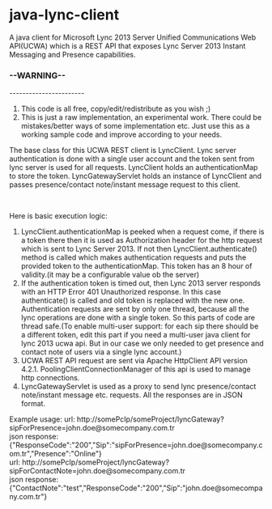 java-lync-client
================

A java client for Microsoft Lync 2013 Server Unified Communications Web API(UCWA) which is a REST API that exposes Lync Server 2013 Instant Messaging and Presence capabilities.

<h3>--WARNING--</h3>
-----------------------
<ol>
<li>This code is all free, copy/edit/redistribute as you wish ;)</li>
<li>This is just a raw implementation, an experimental work. There could be mistakes/better ways of some implementation etc. Just use this as a working sample code and improve according to your needs.</li>
</ol>

<p>
The base class for this UCWA REST client is LyncClient. Lync server authentication is done with a single user account and the token sent from lync server is used for all requests. LyncClient holds an authenticationMap to store the token. LyncGatewayServlet holds an instance of LyncClient and passes presence/contact note/instant message request to this client.
<p>
<br/>
<p>
Here is basic execution logic: 
<ol>
<li>LyncClient.authenticationMap is peeked when a request come, if there is a token there then it is used as Authorization header for the http request which is sent to Lync Server 2013. If not then LyncClient.authenticate() method is called which makes authentication requests and puts the provided token to the authenticationMap. This token has an 8 hour of validity.(it may be a configurable value ob the server)</li>
<li>If the authentication token is timed out, then Lync 2013 server responds with an HTTP Error 401 Unauthorized response. In this case authenticate() is called and old token is replaced with the new one. Authentication requests are sent by only one thread, because all the lync operations are done with a single token. So this parts of code are thread safe.(To enable multi-user support: for each sip there should be a different token, edit this part if you need a multi-user java client for lync 2013 ucwa api. But in our case we only needed to get presence and contact note of users via a single lync account.)</li>
<li>UCWA REST API request are sent via Apache HttpClient API version 4.2.1. PoolingClientConnectionManager of this api is used to manage http connections. </li>
<li>LyncGatewayServlet is used as a proxy to send lync presence/contact note/instant message etc. requests. All the responses are in JSON format.</li></ol></p>
<p>
Example usage:
url: http://somePcIp/someProject/lyncGateway?sipForPresence=john.doe@somecompany.com.tr<br/>
json response: {"ResponseCode":"200","Sip":"sipForPresence=john.doe@somecompany.com.tr","Presence":"Online"}
<br/>
url: http://somePcIp/someProject/lyncGateway?sipForContactNote=john.doe@somecompany.com.tr<br/>
json response: {"ContactNote":"test","ResponseCode":"200","Sip":"john.doe@somecompany.com.tr"}
</p>


